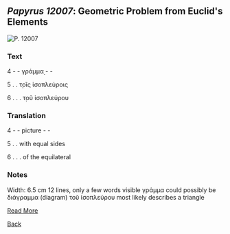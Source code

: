 ## _Papyrus 12007_: Geometric Problem from Euclid's Elements

![P. 12007](https://berlpap.smb.museum/Original/P_12007_S1_001.jpg)

### Text
4 - - γ̣ράμμα̣ - - 

5 . . τ̣οῖς ἰσοπλεύροις

6 . . . τ̣οῦ ἰσοπλεύρου

### Translation
4 - - picture - - 

5 . . with equal sides

6 . . . of the equilateral

### Notes
Width: 6.5 cm
12 lines, only a few words visible
γράμμα could possibly be διάγραμμα (diagram)
τοῦ ἰσοπλεύρου most likely describes a triangle

[Read More](https://berlpap.smb.museum/16501/)

[Back](./resources.html)

